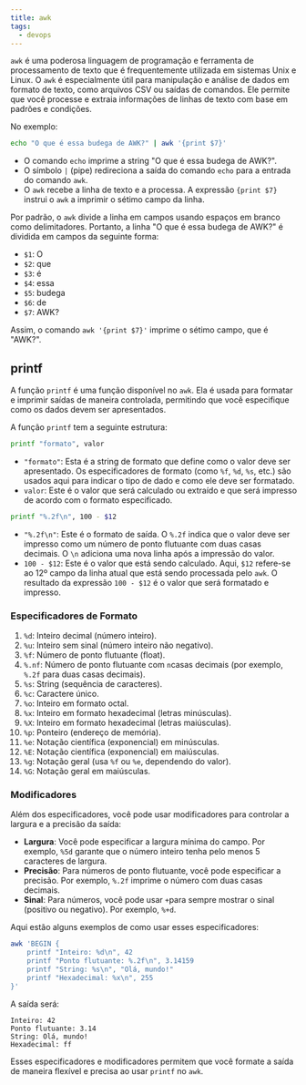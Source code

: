 ```yaml
---
title: awk
tags:
  - devops
---
```

`awk`​ é uma poderosa linguagem de programação e ferramenta de processamento de texto que é frequentemente utilizada em sistemas Unix e Linux. O `awk`​ é especialmente útil para manipulação e análise de dados em formato de texto, como arquivos CSV ou saídas de comandos. Ele permite que você processe e extraia informações de linhas de texto com base em padrões e condições.

No exemplo:

```bash
echo "O que é essa budega de AWK?" | awk '{print $7}'
```

* O comando `echo`​ imprime a string "O que é essa budega de AWK?".
* O símbolo `|`​ (pipe) redireciona a saída do comando `echo`​ para a entrada do comando `awk`​.
* O `awk`​ recebe a linha de texto e a processa. A expressão `{print $7}`​ instrui o `awk`​ a imprimir o sétimo campo da linha.

Por padrão, o `awk`​ divide a linha em campos usando espaços em branco como delimitadores. Portanto, a linha "O que é essa budega de AWK?" é dividida em campos da seguinte forma:

* ​`$1`​: O
* ​`$2`​: que
* ​`$3`​: é
* ​`$4`​: essa
* ​`$5`​: budega
* ​`$6`​: de
* ​`$7`​: AWK?

Assim, o comando `awk '{print $7}'`​ imprime o sétimo campo, que é "AWK?".
## printf

A função `printf`​ é uma função disponível no `awk`​. Ela é usada para formatar e imprimir saídas de maneira controlada, permitindo que você especifique como os dados devem ser apresentados.

A função `printf`​ tem a seguinte estrutura:

```bash
printf "formato", valor
```

* ​`"formato"`​: Esta é a string de formato que define como o valor deve ser apresentado. Os especificadores de formato (como `%f`​, `%d`​, `%s`​, etc.) são usados aqui para indicar o tipo de dado e como ele deve ser formatado.
* ​`valor`​: Este é o valor que será calculado ou extraído e que será impresso de acordo com o formato especificado.

```bash
printf "%.2f\n", 100 - $12
```

* ​`"%.2f\n"`​: Este é o formato de saída. O `%.2f`​ indica que o valor deve ser impresso como um número de ponto flutuante com duas casas decimais. O `\n`​ adiciona uma nova linha após a impressão do valor.
* ​`100 - $12`​: Este é o valor que está sendo calculado. Aqui, `$12`​ refere-se ao 12º campo da linha atual que está sendo processada pelo `awk`​. O resultado da expressão `100 - $12`​ é o valor que será formatado e impresso.

### Especificadores de Formato

1. ​`%d`​: Inteiro decimal (número inteiro).
2. ​`%u`​: Inteiro sem sinal (número inteiro não negativo).
3. ​`%f`​: Número de ponto flutuante (float).
4. ​`%.nf`​: Número de ponto flutuante com `n`​ casas decimais (por exemplo, `%.2f`​ para duas casas decimais).
5. ​`%s`​: String (sequência de caracteres).
6. ​`%c`​: Caractere único.
7. ​`%o`​: Inteiro em formato octal.
8. ​`%x`​: Inteiro em formato hexadecimal (letras minúsculas).
9. ​`%X`​: Inteiro em formato hexadecimal (letras maiúsculas).
10. ​`%p`​: Ponteiro (endereço de memória).
11. ​`%e`​: Notação científica (exponencial) em minúsculas.
12. ​`%E`​: Notação científica (exponencial) em maiúsculas.
13. ​`%g`​: Notação geral (usa `%f`​ ou `%e`​, dependendo do valor).
14. ​`%G`​: Notação geral em maiúsculas.

### Modificadores

Além dos especificadores, você pode usar modificadores para controlar a largura e a precisão da saída:

* **Largura**: Você pode especificar a largura mínima do campo. Por exemplo, `%5d`​ garante que o número inteiro tenha pelo menos 5 caracteres de largura.
* **Precisão**: Para números de ponto flutuante, você pode especificar a precisão. Por exemplo, `%.2f`​ imprime o número com duas casas decimais.
* **Sinal**: Para números, você pode usar `+`​ para sempre mostrar o sinal (positivo ou negativo). Por exemplo, `%+d`​.

Aqui estão alguns exemplos de como usar esses especificadores:

```bash
awk 'BEGIN {
    printf "Inteiro: %d\n", 42
    printf "Ponto flutuante: %.2f\n", 3.14159
    printf "String: %s\n", "Olá, mundo!"
    printf "Hexadecimal: %x\n", 255
}'
```

A saída será:

```
Inteiro: 42
Ponto flutuante: 3.14
String: Olá, mundo!
Hexadecimal: ff
```

Esses especificadores e modificadores permitem que você formate a saída de maneira flexível e precisa ao usar `printf`​ no `awk`​.